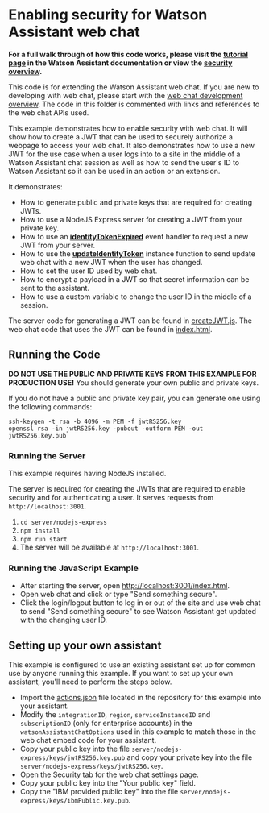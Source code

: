 # Enabling security for Watson Assistant web chat

**For a full walk through of how this code works, please visit the [tutorial page](https://cloud.ibm.com/docs/watson-assistant?topic=watson-assistant-web-chat-develop-security) in the Watson Assistant documentation or view the [security overview](https://cloud.ibm.com/docs/watson-assistant?topic=watson-assistant-web-chat-security).**

This code is for extending the Watson Assistant web chat. If you are new to developing with web chat, please start with the [web chat development overview](https://cloud.ibm.com/docs/watson-assistant?topic=watson-assistant-web-chat-develop). The code in this folder is commented with links and references to the web chat APIs used.

This example demonstrates how to enable security with web chat. It will show how to create a JWT that can be used to securely authorize a webpage to access your web chat. It also demonstrates how to use a new JWT for the use case when a user logs into to a site in the middle of a Watson Assistant chat session as well as how to send the user's ID to Watson Assistant so it can be used in an action or an extension.

It demonstrates:

- How to generate public and private keys that are required for creating JWTs.
- How to use a NodeJS Express server for creating a JWT from your private key.
- How to use an [**identityTokenExpired**](https://web-chat.global.assistant.watson.cloud.ibm.com/docs.html?to=api-events#identityexpired) event handler to request a new JWT from your server.
- How to use the [**updateIdentityToken**](https://web-chat.global.assistant.watson.cloud.ibm.com/docs.html?to=api-instance-methods#updateidentity) instance function to send update web chat with a new JWT when the user has changed.
- How to set the user ID used by web chat.
- How to encrypt a payload in a JWT so that secret information can be sent to the assistant.
- How to use a custom variable to change the user ID in the middle of a session.

The server code for generating a JWT can be found in [createJWT.js](server/nodejs-express/routes/createJWT.js). The web chat code that uses the JWT can be found in [index.html](server/nodejs-express/static/index.html).

## Running the Code

**DO NOT USE THE PUBLIC AND PRIVATE KEYS FROM THIS EXAMPLE FOR PRODUCTION USE!** You should generate your own public and private keys.

If you do not have a public and private key pair, you can generate one using the following commands:
```
ssh-keygen -t rsa -b 4096 -m PEM -f jwtRS256.key
openssl rsa -in jwtRS256.key -pubout -outform PEM -out jwtRS256.key.pub
```

### Running the Server

This example requires having NodeJS installed.

The server is required for creating the JWTs that are required to enable security and for authenticating a user. It serves requests from `http://localhost:3001`.

1. `cd server/nodejs-express`
2. `npm install`
3. `npm run start`
4. The server will be available at `http://localhost:3001`.

### Running the JavaScript Example

- After starting the server, open [http://localhost:3001/index.html](http://localhost:3001/index.html).
- Open web chat and click or type "Send something secure".
- Click the login/logout button to log in or out of the site and use web chat to send "Send something secure" to see Watson Assistant get updated with the changing user ID.

## Setting up your own assistant

This example is configured to use an existing assistant set up for common use by anyone running this example. If you want to set up your own assistant, you'll need to perform the steps below.

- Import the [actions.json](actions.json) file located in the repository for this example into your assistant.
- Modify the `integrationID`, `region`, `serviceInstanceID` and `subscriptionID` (only for enterprise accounts) in the `watsonAssistantChatOptions` used in this example to match those in the web chat embed code for your assistant.
- Copy your public key into the file `server/nodejs-express/keys/jwtRS256.key.pub` and copy your private key into the file `server/nodejs-express/keys/jwtRS256.key`.
- Open the Security tab for the web chat settings page.
- Copy your public key into the "Your public key" field.
- Copy the "IBM provided public key" into the file `server/nodejs-express/keys/ibmPublic.key.pub`.
